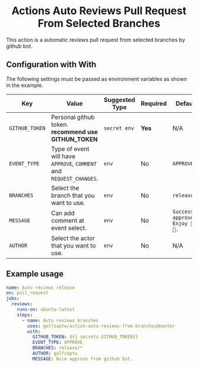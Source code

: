 <div align="center"><h1>Actions Auto Reviews Pull Request From Selected Branches</h1></div>

This action is a automatic reviews pull request from selected branches by github
bot.

## Configuration with With

The following settings must be passed as environment variables as shown in the
example.

| Key            | Value                                                               | Suggested Type | Required | Default                        |
| -------------- | ------------------------------------------------------------------- | -------------- | -------- | ------------------------------ |
| `GITHUB_TOKEN` | Personal github token. **recommend use GITHUN_TOKEN**               | `secret env`   | **Yes**  | N/A                            |
| `EVENT_TYPE`   | Type of event will have `APPROVE`, `COMMENT` and `REQUEST_CHANGES`. | `env`          | No       | `APPROVE`                      |
| `BRANCHES`     | Select the branch that you want to use.                             | `env`          | No       | `release/*`                    |
| `MESSAGE`      | Can add comment at event select.                                    | `env`          | No       | `Success approve. Enjoy 🏳️‍🌈🎉.` |
| `AUTHOR`       | Select the actor that you want to use.                              | `env`          | No       | N/A                            |

## Example usage

```yml
name: Auto reviews release
on: pull_request
jobs:
  reviews:
    runs-on: ubuntu-latest
    steps:
      - name: Auto reviews branches
        uses: golfzaptw/action-auto-reviews-from-branches@master
        with:
          GITHUB_TOKEN: ${{ secrets.GITHUB_TOKEN}}
          EVENT_TYPE: APPROVE
          BRANCHES: release/*
          AUTHOR: golfzaptw
          MESSAGE: Nice approve from github bot.
```

